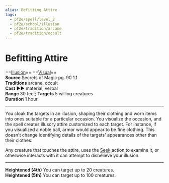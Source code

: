 ```yaml
---
alias: Befitting Attire
tags:
  - pf2e/spell/level_2
  - pf2e/school/illusion
  - pf2e/tradition/arcane
  - pf2e/tradition/occult
---
```


# Befitting Attire

==[Illusion](Illusion.md)== ==[Visual](Visual.md)==  
__Source__ Secrets of Magic pg. 90 1.1  
**Traditions** arcane, occult  
**Cast** ►► material, verbal  
**Range** 30 feet; **Targets** 5 willing creatures  
**Duration** 1 hour

---

You cloak the targets in an illusion, shaping their clothing and worn items into ones suitable for a particular occasion. You visualize the occasion, and the spell creates illusory attire customized to each target. For instance, if you visualized a noble ball, armor would appear to be fine clothing. This doesn't change identifying details of the targets' appearances other than their clothes.

Any creature that touches the attire, uses the [Seek](Seek.md) action to examine it, or otherwise interacts with it can attempt to disbelieve your illusion.

<hr>

**Heightened (4th)** You can target up to 20 creatures.  
**Heightened (5th)** You can target up to 100 creatures.
